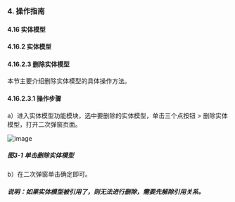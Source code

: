 ### 4. 操作指南

#### 4.16 实体模型

#### 4.16.2 实体模型

#### 4.16.2.3 删除实体模型

本节主要介绍删除实体模型的具体操作方法。

#### 4.16.2.3.1 操作步骤

a）进入实体模型功能模块，选中要删除的实体模型，单击三个点按钮 > 删除实体模型，打开二次弹窗页面。

![image](https://user-images.githubusercontent.com/79617492/198981617-c71746bd-0349-49eb-ab9b-d8e13347daa8.png)

##### 图3-1 单击删除实体模型

b）在二次弹窗单击确定即可。

##### 说明：如果实体模型被引用了，则无法进行删除，需要先解除引用关系。
